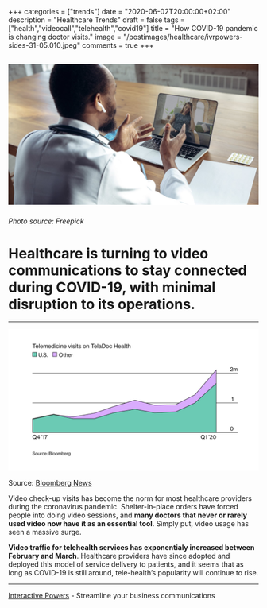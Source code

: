 +++
categories = ["trends"]
date = "2020-06-02T20:00:00+02:00"
description = "Healthcare Trends"
draft = false
tags = ["health","videocall","telehealth","covid19"]
title = "How COVID-19 pandemic is changing doctor visits."
image = "/postimages/healthcare/ivrpowers-sides-31-05.010.jpeg"
comments = true
+++

![Doctor in covid-19](/postimages/healthcare/ivrpowers-sides-31-05.010.jpeg)
------------
###### Photo source:  Freepick

#	Healthcare is turning to video communications to stay connected during COVID-19, with minimal disruption to its operations.
---

![Bloomberg Telemedicine in covid-19](/postimages/healthcare/ivrpowers-sides-31-05.011.jpeg)

Source: [Bloomberg News](https://www.bloomberg.com/news/features/2020-05-28/coronavirus-lockdown-crushed-economies-jobs-energy-and-shops?utm_source=pocket-newtab)

Video check-up visits has become the norm for most healthcare providers during the coronavirus pandemic. Shelter-in-place orders have forced people into doing video sessions, and **many doctors that never or rarely used video now have it as an essential tool**. Simply put, video usage has seen a massive surge.

**Video traffic for telehealth services has exponentialy increased between February and March**. Healthcare providers have since adopted and deployed this model of service delivery to patients, and it seems that as long as COVID-19 is still around, tele-health’s popularity will continue to rise.

---
[Interactive Powers](http://www.ivrpowers.com/ ) - Streamline your business communications